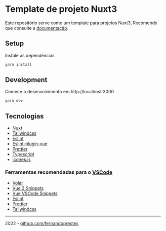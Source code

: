 # Template de projeto Nuxt3

Este repositório serve como um template para projetos Nuxt3, Recomendo que consulte a [documentação](https://v3.nuxtjs.org).

## Setup

Instale as dependências

```bash
yarn install
```

## Development

Comece o desenvolvimento em http://localhost:3000

```bash
yarn dev
```

## Tecnologias

- [Nuxt](https://v3.nuxtjs.org/)
- [Tailwindcss](https://tailwindcss.com/)
- [Eslint](https://eslint.org/)
- [Eslint-plugin-vue](https://eslint.vuejs.org/)
- [Prettier](https://prettier.io/)
- [Typescript](https://www.typescriptlang.org/)
- [icones.js](https://icones.js.org/)

### Ferramentas recomendadas para o [VSCode](https://code.visualstudio.com/)

- [Volar](https://marketplace.visualstudio.com/items?itemName=Vue.volar)
- [Vue 3 Snippets](https://marketplace.visualstudio.com/items?itemName=hollowtree.vue-snippets)
- [Vue VSCode Snippets](https://marketplace.visualstudio.com/items?itemName=sdras.vue-vscode-snippets)
- [Eslint](https://marketplace.visualstudio.com/items?itemName=dbaeumer.vscode-eslint)
- [Prettier](https://marketplace.visualstudio.com/items?itemName=esbenp.prettier-vscode)
- [Tailwindcss](https://marketplace.visualstudio.com/items?itemName=bradlc.vscode-tailwindcss)

---

2022 - [github.com/fernandoprestes](https://github.com/fernandoprestes)

